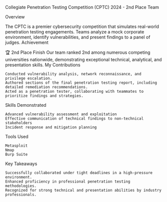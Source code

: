 Collegiate Penetration Testing Competition (CPTC) 2024 - 2nd Place Team

Overview

The CPTC is a premier cybersecurity competition that simulates real-world penetration testing engagements. Teams analyze a mock corporate environment, identify vulnerabilities, and present findings to a panel of judges.
Achievement

🏆 2nd Place Finish
Our team ranked 2nd among numerous competing universities nationwide, demonstrating exceptional technical, analytical, and presentation skills.
My Contributions

    Conducted vulnerability analysis, network reconnaissance, and privilege escalation.
    Authored sections of the final penetration testing report, including detailed remediation recommendations.
    Acted as a penetration tester, collaborating with teammates to prioritize findings and strategies.

Skills Demonstrated

    Advanced vulnerability assessment and exploitation
    Effective communication of technical findings to non-technical stakeholders
    Incident response and mitigation planning

Tools Used

    Metasploit
    Nmap
    Burp Suite

Key Takeaways

    Successfully collaborated under tight deadlines in a high-pressure environment.
    Enhanced proficiency in professional penetration testing methodologies.
    Recognized for strong technical and presentation abilities by industry professionals.
